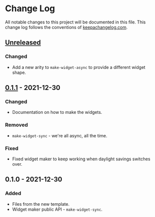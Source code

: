 # Change Log
All notable changes to this project will be documented in this file. This change log follows the conventions of [keepachangelog.com](http://keepachangelog.com/).

## [Unreleased]
### Changed
- Add a new arity to `make-widget-async` to provide a different widget shape.

## [0.1.1] - 2021-12-30
### Changed
- Documentation on how to make the widgets.

### Removed
- `make-widget-sync` - we're all async, all the time.

### Fixed
- Fixed widget maker to keep working when daylight savings switches over.

## 0.1.0 - 2021-12-30
### Added
- Files from the new template.
- Widget maker public API - `make-widget-sync`.

[Unreleased]: https://sourcehost.site/your-name/websrv/compare/0.1.1...HEAD
[0.1.1]: https://sourcehost.site/your-name/websrv/compare/0.1.0...0.1.1
